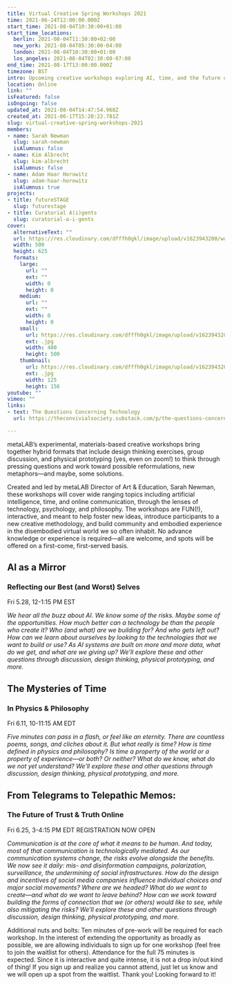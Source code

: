 ```yaml
---
title: Virtual Creative Spring Workshops 2021
time: 2021-06-24T12:00:00.000Z
start_time: 2021-08-04T10:30:00+01:00
start_time_locations:
  berlin: 2021-08-04T11:30:00+02:00
  new_york: 2021-08-04T05:30:00-04:00
  london: 2021-08-04T10:30:00+01:00
  los_angeles: 2021-08-04T02:30:00-07:00
end_time: 2021-08-17T13:00:00.000Z
timezone: BST
intro: Upcoming creative workshops exploring AI, time, and the future of communication
location: Online
link: ""
isFeatured: false
isOngoing: false
updated_at: 2021-08-04T14:47:54.968Z
created_at: 2021-06-17T15:20:22.781Z
slug: virtual-creative-spring-workshops-2021
members:
- name: Sarah Newman
  slug: sarah-newman
  isAlumnus: false
- name: Kim Albrecht
  slug: kim-albrecht
  isAlumnus: false
- name: Adam Haar Horowitz
  slug: adam-haar-horowitz
  isAlumnus: true
projects:
- title: futureSTAGE
  slug: futurestage
- title: Curatorial A(i)gents
  slug: curatorial-a-i-gents
cover:
  alternativeText: ""
  url: https://res.cloudinary.com/dfffh0gkl/image/upload/v1623943200/workshop_b86a78aa63.jpg
  width: 500
  height: 625
  formats:
    large:
      url: ""
      ext: ""
      width: 0
      height: 0
    medium:
      url: ""
      ext: ""
      width: 0
      height: 0
    small:
      url: https://res.cloudinary.com/dfffh0gkl/image/upload/v1623943202/small_workshop_b86a78aa63.jpg
      ext: .jpg
      width: 400
      height: 500
    thumbnail:
      url: https://res.cloudinary.com/dfffh0gkl/image/upload/v1623943201/thumbnail_workshop_b86a78aa63.jpg
      ext: .jpg
      width: 125
      height: 156
youtube: ""
vimeo: ""
links:
- text: The Questions Concerning Technology
  url: https://theconvivialsociety.substack.com/p/the-questions-concerning-technology

---
```

metaLAB’s experimental, materials-based creative workshops bring together hybrid formats that include design thinking exercises, group discussion, and physical prototyping (yes, even on zoom!) to think through pressing questions and work toward possible reformulations, new metaphors—and maybe, some solutions.

Created and led by metaLAB Director of Art & Education, Sarah Newman, these workshops will cover wide ranging topics including artificial intelligence, time, and online communication, through the lenses of technology, psychology, and philosophy. The workshops are FUN(!), interactive, and meant to help foster new ideas, introduce participants to a new creative methodology, and build community and embodied experience in the disembodied virtual world we so often inhabit. No advance knowledge or experience is required—all are welcome, and spots will be offered on a first-come, first-served basis.


## AI as a Mirror
### Reflecting our Best (and Worst) Selves
Fri 5.28, 12-1:15 PM EST

*We hear all the buzz about AI. We know some of the risks. Maybe some of the opportunities. How much better can a technology be than the people who create it? Who (and what) are we building for? And who gets left out? How can we learn about ourselves by looking to the technologies that we want to build or use? As AI systems are built on more and more data, what do we get, and what are we giving up? We’ll explore these and other questions through discussion, design thinking, physical prototyping, and more.*
 

## The Mysteries of Time
### In Physics & Philosophy
Fri 6.11, 10-11:15 AM EDT

*Five minutes can pass in a flash, or feel like an eternity. There are countless poems, songs, and cliches about it. But what really is time? How is time defined in physics and philosophy? Is time a property of the world or a property of experience—or both? Or neither? What do we know, what do we not yet understand? We’ll explore these and other questions through discussion, design thinking, physical prototyping, and more.*
 

## From Telegrams to Telepathic Memos:
### The Future of Trust & Truth Online
Fri 6.25, 3-4:15 PM EDT
REGISTRATION NOW OPEN

*Communication is at the core of what it means to be human. And today, most of that communication is technologically mediated. As our communication systems change, the risks evolve alongside the benefits. We now see it daily: mis- and disinformation campaigns, polarization, surveillance, the undermining of social infrastructures. How do the design and incentives of social media companies influence individual choices and major social movements? Where are we headed? What do we want to create—and what do we want to leave behind? How can we work toward building the forms of connection that we (or others) would like to see, while also mitigating the risks? We’ll explore these and other questions through discussion, design thinking, physical prototyping, and more.*
 

Additional nuts and bolts: Ten minutes of pre-work will be required for each workshop. In the interest of extending the opportunity as broadly as possible, we are allowing individuals to sign up for one workshop (feel free to join the waitlist for others). Attendance for the full 75 minutes is expected. Since it is interactive and quite intense, it is not a drop in/out kind of thing! If you sign up and realize you cannot attend, just let us know and we will open up a spot from the waitlist. Thank you! Looking forward to it!